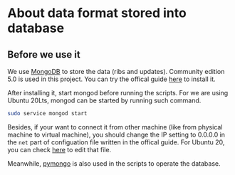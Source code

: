 # About data format stored into database

## Before we use it

We use [MongoDB](https://www.mongodb.com/) to store the data (ribs and updates). Community edition 5.0 is used in this project. You can try the offical guide [here](https://www.mongodb.com/docs/manual/administration/install-community/) to install it.

After installing it, start mongod before running the scripts. For we are using Ubuntu 20Lts, mongod can be started by running such command.

```bash
sudo service mongod start
```

Besides, if your want to connect it from other machine (like from physical machine to virtual machine), you should change the IP setting to 0.0.0.0 in the `net` part of configuation file written in the offical guide. For Ubuntu 20, you can check [here](https://www.mongodb.com/docs/manual/tutorial/install-mongodb-on-ubuntu/#:~:text=to%20these%20directories.-,Configuration%20File,-The%20official%20MongoDB) to edit that file.

Meanwhile, [pymongo](https://pypi.org/project/pymongo/) is also used in the scripts to operate the database.